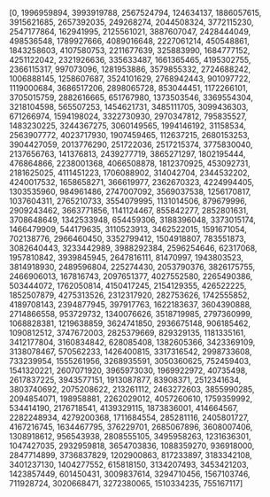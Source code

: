 [0, 1996959894, 3993919788, 2567524794, 124634137, 1886057615,
 3915621685, 2657392035, 249268274, 2044508324, 3772115230,
 2547177864, 162941995, 2125561021, 3887607047, 2428444049,
 498536548, 1789927666, 4089016648, 2227061214, 450548861,
 1843258603, 4107580753, 2211677639, 325883990, 1684777152,
 4251122042, 2321926636, 335633487, 1661365465, 4195302755,
 2366115317, 997073096, 1281953886, 3579855332, 2724688242,
 1006888145, 1258607687, 3524101629, 2768942443, 901097722,
 1119000684, 3686517206, 2898065728, 853044451, 1172266101,
 3705015759, 2882616665, 651767980, 1373503546, 3369554304,
 3218104598, 565507253, 1454621731, 3485111705, 3099436303,
 671266974, 1594198024, 3322730930, 2970347812, 795835527,
 1483230225, 3244367275, 3060149565, 1994146192, 31158534,
 2563907772, 4023717930, 1907459465, 112637215, 2680153253,
 3904427059, 2013776290, 251722036, 2517215374, 3775830040,
 2137656763, 141376813, 2439277719, 3865271297, 1802195444,
 476864866, 2238001368, 4066508878, 1812370925, 453092731,
 2181625025, 4111451223, 1706088902, 314042704, 2344532202,
 4240017532, 1658658271, 366619977, 2362670323, 4224994405,
 1303535960, 984961486, 2747007092, 3569037538, 1256170817,
 1037604311, 2765210733, 3554079995, 1131014506, 879679996,
 2909243462, 3663771856, 1141124467, 855842277, 2852801631,
 3708648649, 1342533948, 654459306, 3188396048, 3373015174,
 1466479909, 544179635, 3110523913, 3462522015, 1591671054,
 702138776, 2966460450, 3352799412, 1504918807, 783551873,
 3082640443, 3233442989, 3988292384, 2596254646, 62317068,
 1957810842, 3939845945, 2647816111, 81470997, 1943803523,
 3814918930, 2489596804, 225274430, 2053790376, 3826175755,
 2466906013, 167816743, 2097651377, 4027552580, 2265490386,
 503444072, 1762050814, 4150417245, 2154129355, 426522225,
 1852507879, 4275313526, 2312317920, 282753626, 1742555852,
 4189708143, 2394877945, 397917763, 1622183637, 3604390888,
 2714866558, 953729732, 1340076626, 3518719985, 2797360999,
 1068828381, 1219638859, 3624741850, 2936675148, 906185462,
 1090812512, 3747672003, 2825379669, 829329135, 1181335161,
 3412177804, 3160834842, 628085408, 1382605366, 3423369109,
 3138078467, 570562233, 1426400815, 3317316542, 2998733608,
 733239954, 1555261956, 3268935591, 3050360625, 752459403,
 1541320221, 2607071920, 3965973030, 1969922972, 40735498,
 2617837225, 3943577151, 1913087877, 83908371, 2512341634,
 3803740692, 2075208622, 213261112, 2463272603, 3855990285,
 2094854071, 198958881, 2262029012, 4057260610, 1759359992,
 534414190, 2176718541, 4139329115, 1873836001, 414664567,
 2282248934, 4279200368, 1711684554, 285281116, 2405801727,
 4167216745, 1634467795, 376229701, 2685067896, 3608007406,
 1308918612, 956543938, 2808555105, 3495958263, 1231636301,
 1047427035, 2932959818, 3654703836, 1088359270, 936918000,
 2847714899, 3736837829, 1202900863, 817233897, 3183342108,
 3401237130, 1404277552, 615818150, 3134207493, 3453421203,
 1423857449, 601450431, 3009837614, 3294710456, 1567103746,
 711928724, 3020668471, 3272380065, 1510334235, 755167117]